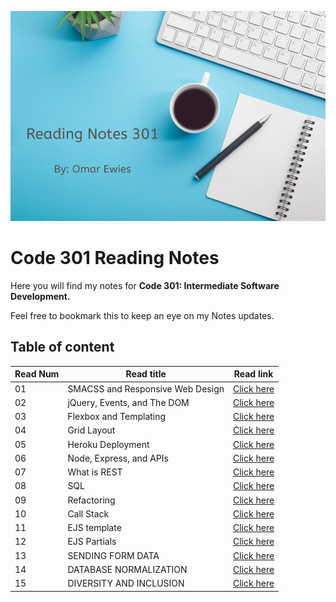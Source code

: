 ![](301-reading.png)

# Code 301 Reading Notes

Here you will find my notes for **Code 301: Intermediate Software Development.**

 Feel free to bookmark this to keep an eye on my Notes updates.



## Table of content

Read Num | Read title | Read link
------------ | ------------- | --------------
01 |  SMACSS and Responsive Web Design | [Click here](https://oebitw.github.io/301-Reading-Notes/read01)
02 |  jQuery, Events, and The DOM | [Click here](https://oebitw.github.io/301-Reading-Notes/read02)
03 |  Flexbox and Templating | [Click here](https://oebitw.github.io/301-Reading-Notes/read03)
04 |  Grid Layout | [Click here](https://oebitw.github.io/301-Reading-Notes/read04)
05 |  Heroku Deployment | [Click here]()
06 |  Node, Express, and APIs | [Click here]()
07 |  What is REST | [Click here]()
08 |  SQL | [Click here]()
09 |  Refactoring | [Click here]()
10 | Call Stack | [Click here]()
11 | EJS template | [Click here]()
12 | EJS Partials | [Click here]()
13 | SENDING FORM DATA | [Click here]()
14 | DATABASE NORMALIZATION | [Click here]()
15 | DIVERSITY AND INCLUSION | [Click here]()